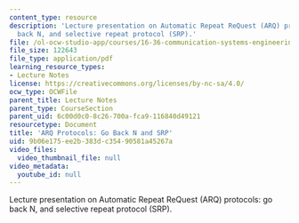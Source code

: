 ```yaml
---
content_type: resource
description: 'Lecture presentation on Automatic Repeat ReQuest (ARQ) protocols: go
  back N, and selective repeat protocol (SRP).'
file: /ol-ocw-studio-app/courses/16-36-communication-systems-engineering-spring-2009/9b06e175ee2b383dc35490581a45267a_MIT16_36s09_lec18.pdf
file_size: 122643
file_type: application/pdf
learning_resource_types:
- Lecture Notes
license: https://creativecommons.org/licenses/by-nc-sa/4.0/
ocw_type: OCWFile
parent_title: Lecture Notes
parent_type: CourseSection
parent_uid: 6c00d0c0-8c26-700a-fca9-116840d49121
resourcetype: Document
title: 'ARQ Protocols: Go Back N and SRP'
uid: 9b06e175-ee2b-383d-c354-90581a45267a
video_files:
  video_thumbnail_file: null
video_metadata:
  youtube_id: null
---
```

Lecture presentation on Automatic Repeat ReQuest (ARQ) protocols: go back N, and selective repeat protocol (SRP).